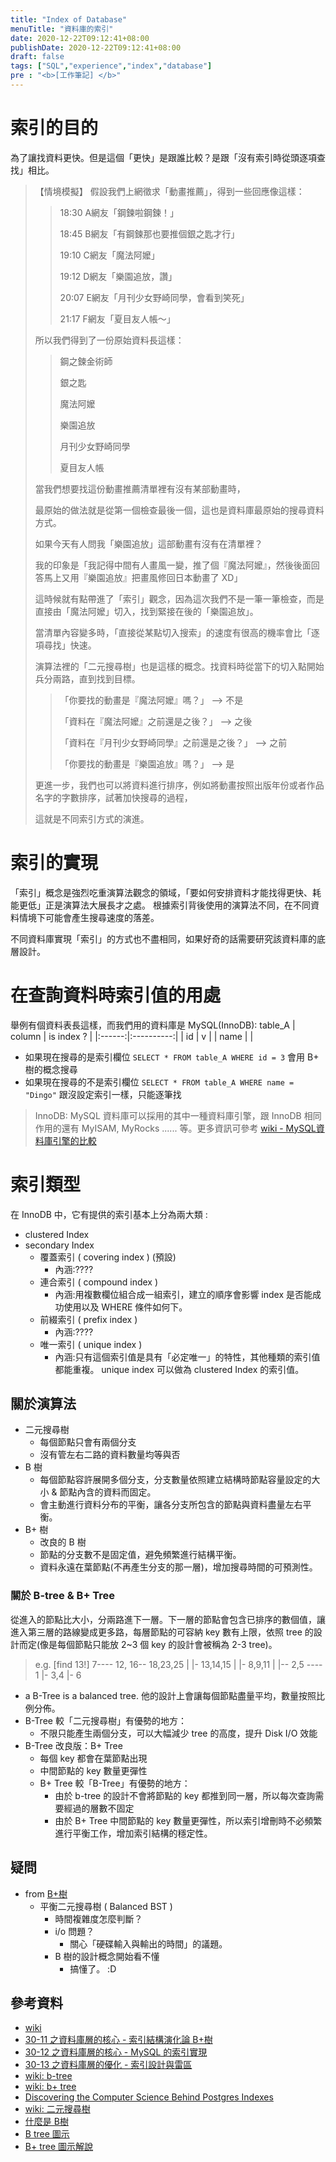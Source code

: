 ```yaml
---
title: "Index of Database"
menuTitle: "資料庫的索引"
date: 2020-12-22T09:12:41+08:00
publishDate: 2020-12-22T09:12:41+08:00
draft: false
tags: ["SQL","experience","index","database"]
pre : "<b>[工作筆記] </b>"
---
```


# 索引的目的
為了讓找資料更快。但是這個「更快」是跟誰比較？是跟「沒有索引時從頭逐項查找」相比。

> 【情境模擬】 假設我們上網徵求「動畫推薦」，得到一些回應像這樣：
>>
>> 18:30 A網友「鋼鍊啦鋼鍊！」
>>
>> 18:45 B網友「有鋼鍊那也要推個銀之匙才行」
>>
>> 19:10 C網友「魔法阿嬤」
>>
>> 19:12 D網友「樂園追放，讚」
>>
>> 20:07 E網友「月刊少女野崎同學，會看到笑死」
>>
>> 21:17 F網友「夏目友人帳～」
>>
> 所以我們得到了一份原始資料長這樣：
>
>> 鋼之鍊金術師
>>
>> 銀之匙
>>
>> 魔法阿嬤
>>
>> 樂園追放
>>
>> 月刊少女野崎同學
>>
>> 夏目友人帳
>
> 當我們想要找這份動畫推薦清單裡有沒有某部動畫時，
>
> 最原始的做法就是從第一個檢查最後一個，這也是資料庫最原始的搜尋資料方式。
>
>
> 如果今天有人問我「樂園追放」這部動畫有沒有在清單裡？
>
> 我的印象是「我記得中間有人畫風一變，推了個『魔法阿嬤』，然後後面回答馬上又用『樂園追放』把畫風修回日本動畫了 XD」
>
> 這時候就有點帶進了「索引」觀念，因為這次我們不是一筆一筆檢查，而是直接由「魔法阿嬤」切入，找到緊接在後的「樂園追放」。
>
>當清單內容變多時，「直接從某點切入搜索」的速度有很高的機率會比「逐項尋找」快速。
>
> 演算法裡的「二元搜尋樹」也是這樣的概念。找資料時從當下的切入點開始兵分兩路，直到找到目標。
>
>> 「你要找的動畫是『魔法阿嬤』嗎？」 --> 不是
>>
>> 「資料在『魔法阿嬤』之前還是之後？」 --> 之後
>>
>> 「資料在『月刊少女野崎同學』之前還是之後？」 --> 之前
>>
>> 「你要找的動畫是『樂園追放』嗎？」 --> 是
>
> 更進一步，我們也可以將資料進行排序，例如將動畫按照出版年份或者作品名字的字數排序，試著加快搜尋的過程，
>
> 這就是不同索引方式的演進。

# 索引的實現
「索引」概念是強烈吃重演算法觀念的領域，「要如何安排資料才能找得更快、耗能更低」正是演算法大展長才之處。
根據索引背後使用的演算法不同，在不同資料情境下可能會產生搜尋速度的落差。

不同資料庫實現「索引」的方式也不盡相同，如果好奇的話需要研究該資料庫的底層設計。
# 在查詢資料時索引值的用處

舉例有個資料表長這樣，而我們用的資料庫是 MySQL(InnoDB):
table_A
| column | is index ? |
|:------:|:----------:|
|   id   |      v     |
|  name  |            |

- 如果現在搜尋的是索引欄位 
    `SELECT * FROM table_A WHERE id = 3` 
    會用 B+ 樹的概念搜尋
- 如果現在搜尋的不是索引欄位 
    `SELECT * FROM table_A WHERE name = "Dingo"` 
    跟沒設定索引一樣，只能逐筆找

> InnoDB: MySQL 資料庫可以採用的其中一種資料庫引擎，跟 InnoDB 相同作用的還有 MyISAM, MyRocks ...... 等。更多資訊可參考 [wiki - MySQL資料庫引擎的比較](https://zh.wikipedia.org/wiki/MySQL%E6%95%B0%E6%8D%AE%E5%BA%93%E5%BC%95%E6%93%8E%E7%9A%84%E6%AF%94%E8%BE%83)

# 索引類型
在 InnoDB 中，它有提供的索引基本上分為兩大類 :
* clustered Index
* secondary Index
    - 覆蓋索引 ( covering index ) (預設)
        + 內涵:????
    - 連合索引 ( compound index )
        + 內涵:用複數欄位組合成一組索引，建立的順序會影響 index 是否能成功使用以及 WHERE 條件如何下。
    - 前綴索引 ( prefix index )
        + 內涵:????
    - 唯一索引 ( unique index )
        + 內涵:只有這個索引值是具有「必定唯一」的特性，其他種類的索引值都能重複。 unique index 可以做為 clustered Index 的索引值。

## 關於演算法
* 二元搜尋樹
    - 每個節點只會有兩個分支
    - 沒有管左右二路的資料數量均等與否
* B 樹
    - 每個節點容許展開多個分支，分支數量依照建立結構時節點容量設定的大小 & 節點內含的資料而固定。
    - 會主動進行資料分布的平衡，讓各分支所包含的節點與資料盡量左右平衡。
* B+ 樹
    - 改良的 B 樹
    - 節點的分支數不是固定值，避免頻繁進行結構平衡。
    - 資料永遠在葉節點(不再產生分支的那一層)，增加搜尋時間的可預測性。

### 關於 B-tree & B+ Tree
從進入的節點比大小，分兩路進下一層。下一層的節點會包含已排序的數個值，讓進入第三層的路線變成更多路，每層節點的可容納 key 數有上限，依照 tree 的設計而定(像是每個節點只能放 2~3 個 key 的設計會被稱為 2-3 tree)。
> e.g. [find 13!]
> 7---- 12, 16-- 18,23,25
>  |          |- 13,14,15
>  |          |- 8,9,11
>  |
>  |-- 2,5 ---- 1
>             |- 3,4
>             |- 6

* a B-Tree is a balanced tree. 他的設計上會讓每個節點盡量平均，數量按照比例分佈。
* B-Tree 較「二元搜尋樹」有優勢的地方：
    + 不限只能產生兩個分支，可以大幅減少 tree 的高度，提升 Disk I/O 效能
* B-Tree 改良版：B+ Tree
  + 每個 key 都會在葉節點出現
  + 中間節點的 key 數量更彈性
  + B+ Tree 較「B-Tree」有優勢的地方：
      - 由於 b-tree 的設計不會將節點的 key 都推到同一層，所以每次查詢需要經過的層數不固定
      - 由於 B+ Tree 中間節點的 key 數量更彈性，所以索引增刪時不必頻繁進行平衡工作，增加索引結構的穩定性。


## 疑問

- from [B+樹](https://mark-lin.com/posts/20190911/)
    * 平衡二元搜尋樹 ( Balanced BST )
        + 時間複雜度怎麼判斷？
        + i/o 問題？
            - 關心「硬碟輸入與輸出的時間」的議題。
        + B 樹的設計概念開始看不懂
            - 搞懂了。 :D

## 參考資料
- [wiki](https://zh.wikipedia.org/wiki/%E6%95%B0%E6%8D%AE%E5%BA%93%E7%B4%A2%E5%BC%95)
- [30-11 之資料庫層的核心 - 索引結構演化論 B+樹](https://mark-lin.com/posts/20190911/)
- [30-12 之資料庫層的核心 - MySQL 的索引實現](https://mark-lin.com/posts/20190912/)
- [30-13 之資料庫層的優化 - 索引設計與雷區](https://mark-lin.com/posts/20190913/)
- [wiki: b-tree](https://zh.wikipedia.org/wiki/B%E6%A0%91)
- [wiki: b+ tree](https://zh.wikipedia.org/wiki/B%2B%E6%A0%91)
- [Discovering the Computer Science Behind Postgres Indexes](http://patshaughnessy.net/2014/11/11/discovering-the-computer-science-behind-postgres-indexes)
- [wiki: 二元搜尋樹](https://zh.wikipedia.org/wiki/%E4%BA%8C%E5%85%83%E6%90%9C%E5%B0%8B%E6%A8%B9)
- [什麼是 B樹](https://mp.weixin.qq.com/s?__biz=MzI1MTIzMzI2MA==&mid=2650561220&idx=1&sn=2a6d8a0290f967027b1d54456f586405&chksm=f1feec47c689655113fa65f7911a1f59bbd994030ad685152b30e53d643049f969eefaa13058&scene=21#wechat_redirect)
- [B tree 圖示](https://www.cs.usfca.edu/~galles/visualization/BTree.html)
- [B+ tree 圖示解說](https://mark-lin.com/posts/20190911/)